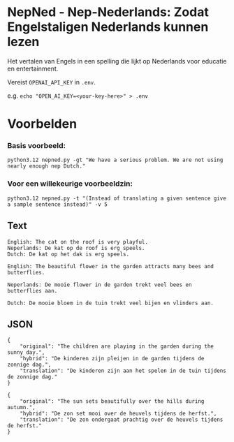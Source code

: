 # NepNed - Nep-Nederlands: Zodat Engelstaligen Nederlands kunnen lezen
Het vertalen van Engels in een spelling die lijkt op Nederlands voor educatie en entertainment.


Vereist ``OPENAI_API_KEY`` in ``.env``.

e.g. ``echo "OPEN_AI_KEY=<your-key-here>" > .env``

# Voorbelden

### Basis voorbeeld: 

``python3.12 nepned.py -gt "We have a serious problem. We are not using nearly enough nep Dutch."``

### Voor een willekeurige voorbeeldzin: 

``python3.12 nepned.py -t "(Instead of translating a given sentence give a sample sentence instead)" -v 5``

## Text
```
English: The cat on the roof is very playful.
Neperlands: De kat op de roof is erg speels.
Dutch: De kat op het dak is erg speels.
```

```
English: The beautiful flower in the garden attracts many bees and butterflies.

Neperlands: De mooie flower in de garden trekt veel bees en butterflies aan.

Dutch: De mooie bloem in de tuin trekt veel bijen en vlinders aan.
```
## JSON
```
{
    "original": "The children are playing in the garden during the sunny day.",
    "hybrid": "De kinderen zijn pleijen in de garden tijdens de zonnige dag.",
    "translation": "De kinderen zijn aan het spelen in de tuin tijdens de zonnige dag."
}
```

```
{
    "original": "The sun sets beautifully over the hills during autumn.",
    "hybrid": "De zon set mooi over de heuvels tijdens de herfst.",
    "translation": "De zon ondergaat prachtig over de heuvels tijdens de herfst."
}
```